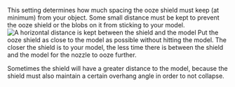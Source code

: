 This setting determines how much spacing the ooze shield must keep (at minimum) from your object. Some small distance must be kept to prevent the ooze shield or the blobs on it from sticking to your model.
![A horizontal distance is kept between the shield and the model](ooze_shield.svg)
Put the ooze shield as close to the model as possible without hitting the model. The closer the shield is to your model, the less time there is between the shield and the model for the nozzle to ooze further.

Sometimes the shield will have a greater distance to the model, because the shield must also maintain a certain overhang angle in order to not collapse.
